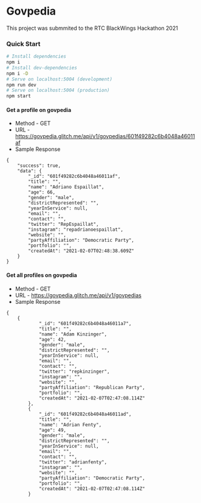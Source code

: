 # Govpedia

This project was submmited to the RTC BlackWings Hackathon 2021

### Quick Start
```bash
# Install dependencies
npm i
# Install dev-dependencies
npm i -D
# Serve on localhost:5004 (development)
npm run dev
# Serve on localhost:5004 (production)
npm start
```

#### Get a profile on govpedia
* Method - GET
* URL - https://govpedia.glitch.me/api/v1/govpedias/601f49282c6b4048a46011af
* Sample Response
```
{
    "success": true,
    "data": {
        "_id": "601f49282c6b4048a46011af",
        "title": "",
        "name": "Adriano Espaillat",
        "age": 66,
        "gender": "male",
        "districtRepresented": "",
        "yearInService": null,
        "email": "",
        "contact": "",
        "twitter": "RepEspaillat",
        "instagram": "repadrianoespaillat",
        "website": "",
        "partyAffiliation": "Democratic Party",
        "portfolio": "",
        "createdAt": "2021-02-07T02:48:38.609Z"
    }
}
```

#### Get all profiles on govpedia
* Method - GET
* URL - https://govpedia.glitch.me/api/v1/govpedias
* Sample Response
```
{
    {
            "_id": "601f49282c6b4048a46011a7",
            "title": "",
            "name": "Adam Kinzinger",
            "age": 42,
            "gender": "male",
            "districtRepresented": "",
            "yearInService": null,
            "email": "",
            "contact": "",
            "twitter": "repkinzinger",
            "instagram": "",
            "website": "",
            "partyAffiliation": "Republican Party",
            "portfolio": "",
            "createdAt": "2021-02-07T02:47:08.114Z"
        },
        {
            "_id": "601f49282c6b4048a46011ad",
            "title": "",
            "name": "Adrian Fenty",
            "age": 49,
            "gender": "male",
            "districtRepresented": "",
            "yearInService": null,
            "email": "",
            "contact": "",
            "twitter": "adrianfenty",
            "instagram": "",
            "website": "",
            "partyAffiliation": "Democratic Party",
            "portfolio": "",
            "createdAt": "2021-02-07T02:47:08.114Z"
        }
```

